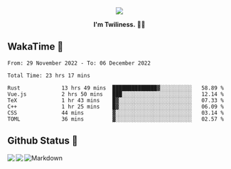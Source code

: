 <div align="center">
<img src="https://images.weserv.nl/?url=avatars.githubusercontent.com/u/10475770?v=4&h=360&w=360&fit=cover&mask=circle&maxage=7d"/>
</div>

<div align="center">

**I'm Twiliness.** 👋🏻

</div>

## WakaTime 🧐

<!--START_SECTION:waka-->

```text
From: 29 November 2022 - To: 06 December 2022

Total Time: 23 hrs 17 mins

Rust             13 hrs 49 mins  ██████████████▓░░░░░░░░░░   58.89 %
Vue.js           2 hrs 50 mins   ███░░░░░░░░░░░░░░░░░░░░░░   12.14 %
TeX              1 hr 43 mins    █▓░░░░░░░░░░░░░░░░░░░░░░░   07.33 %
C++              1 hr 25 mins    █▓░░░░░░░░░░░░░░░░░░░░░░░   06.09 %
CSS              44 mins         ▓░░░░░░░░░░░░░░░░░░░░░░░░   03.14 %
TOML             36 mins         ▓░░░░░░░░░░░░░░░░░░░░░░░░   02.57 %
```

<!--END_SECTION:waka-->

## Github Status 🥰

<div> 
	<a href="https://github.com/DarkHighness">
		<img align="left" src="https://github-readme-stats.vercel.app/api?username=DarkHighness&show_icons=true&icon_color=805AD5&text_color=718096&bg_color=ffffff&hide_border=true&count_private=true" />
	</a>
	<a href="https://github.com/DarkHighness">
		<img align="left" src="https://github-readme-stats.vercel.app/api/top-langs/?username=DarkHighness&show_icons=true&icon_color=805AD5&text_color=718096&bg_color=ffffff&hide_border=true&count_private=true">
	</a>
</div>



 ![Markdown](https://img.shields.io/badge/markdown%20💘-%23000000.svg?style=for-the-badge&logo=markdown&logoColor=white)
